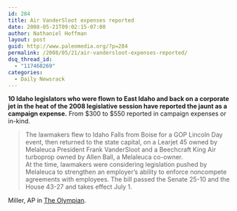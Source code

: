 ```yaml
---
id: 284
title: Air VanderSloot expenses reported
date: 2008-05-21T09:02:15-07:00
author: Nathaniel Hoffman
layout: post
guid: http://www.paleomedia.org/?p=284
permalink: /2008/05/21/air-vandersloot-expenses-reported/
dsq_thread_id:
  - "117468269"
categories:
  - Daily Newsrack
---
```

**10 Idaho legislators who were flown to East Idaho and back on a corporate jet in the heat of the 2008 legislative session have reported the jaunt as a campaign expense.** From $300 to $550 reported in campaign expenses or in-kind.

> The lawmakers flew to Idaho Falls from Boise for a GOP Lincoln Day event, then returned to the state capital, on a Learjet 45 owned by Melaleuca President Frank VanderSloot and a Beechcraft King Air turboprop owned by Allen Ball, a Melaleuca co-owner.  
> At the time, lawmakers were considering legislation pushed by Melaleuca to strengthen an employer&#8217;s ability to enforce noncompete agreements with employees. The bill passed the Senate 25-10 and the House 43-27 and takes effect July 1.

Miller, AP in [The Olympian](http://www.theolympian.com/northwest/story/454707.html).